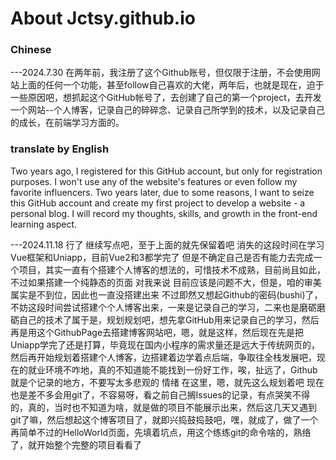 # About Jctsy.github.io
### Chinese
---2024.7.30
在两年前，我注册了这个Github账号，但仅限于注册，不会使用网站上面的任何一个功能，甚至follow自己喜欢的大佬，两年后，也就是现在，迫于一些原因吧，想抓起这个GitHub帐号了，去创建了自己的第一个project，去开发一个网站--个人博客，记录自己的碎碎念、记录自己所学到的技术，以及记录自己的成长，在前端学习方面的。
### translate by English
Two years ago, I registered for this GitHub account, but only for registration purposes. I won't use any of the website's features or even follow my favorite influencers. Two years later, due to some reasons, I want to seize this GitHub account and create my first project to develop a website - a personal blog. I will record my thoughts, skills, and growth in the front-end learning aspect. 

---2024.11.18
  行了 继续写点吧，至于上面的就先保留着吧
消失的这段时间在学习Vue框架和Uniapp，目前Vue2和3都学完了 但是不确定自己是否有能力去完成一个项目，其实一直有个搭建个人博客的想法的，可惜技术不成熟，目前尚且如此，不过如果搭建一个纯静态的页面 对我来说 目前应该是问题不大，但是，咱的审美属实是不到位，因此也一直没搭建出来
不过即然又想起Github的密码(bushi)了，不妨这段时间尝试搭建个个人博客出来，一来是记录自己的学习，二来也是磨砺磨砺自己的技术了属于是，规划规划吧，想先拿GitHub用来记录自己的学习，然后再是用这个GithubPage去搭建博客网站吧，嗯，就是这样，然后现在先是把Uniapp学完了还是打算，毕竟现在国内小程序的需求量还是远大于传统网页的，然后再开始规划着搭建个人博客，边搭建着边学着点后端，争取往全栈发展吧，现在的就业环境不咋地，真的不知道能不能找到一份好工作，唉，扯远了，Github就是个记录的地方，不要写太多悲观的 情绪 在这里，嗯，就先这么规划着吧
现在也是差不多会用git了，不容易呀，看之前自己搁Issues的记录，有点哭笑不得的，真的，当时也不知道为啥，就是做的项目不能展示出来，然后这几天又遇到git了嘛，然后想起这个博客项目了，就即兴捣鼓捣鼓吧，嘿，就成了，做了一个再简单不过的HelloWorld页面，先填着坑点，用这个练练git的命令啥的，熟络了，就开始整个完整的项目看看了


